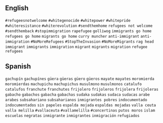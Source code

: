 English
-------

`#refugeesnotwelcome`
`#whitegenocide`
`#whitepower`
`#whitepride`
`#whiteresistance`
`#whiterevolution`
`#sendthemhome`
`refugees not welcome`
`#sendthemback`
`#stopimmigration`
`rapefugee`
`golliwog`
`immigrants go home`
`refugees go home`
`migrants go home`
`curry muncher`
`anti-immigrant`
`anti-immigration`
`#NoMoreRefugees`
`#StopTheInvasion`
`#NoMoreMigrants`
`rag head`
`immigrant`
`immigrants`
`immigration`
`migrant`
`migrants`
`migration`
`refugee`
`refugees`

Spanish
-------

`gachupín`
`gachupínes`
`güera`
`güeras`
`güero`
`güeros`
`mayate`
`mayates`
`moromierda`
`moromierdas`
`machupichu`
`machupichus`
`musulmono`
`musulmonos`
`catalufo`
`catalufos`
`franchute`
`franchutes`
`frijolero`
`frijoleros`
`frijolera`
`frijoleras`
`gabacho`
`gabachos`
`gabacha`
`gabachas`
`sudaka`
`sudakas`
`sudaca`
`sudacas`
`arabe`
`arabes`
`subsahariano`
`subsaharianos`
`inmigrantes pobres`
`indocumentado`
`indocumentados`
`sin papeles`
`espalda mojada`
`espaldas mojadas`
`valla ceuta`
`valla melilla`
`#vallaceuta`
`#vallamelilla`
`#concertinas`
`putos moros`
`islam escuelas`
`negratas`
`inmigrante`
`inmigrantes`
`inmigración`
`refugiados`

